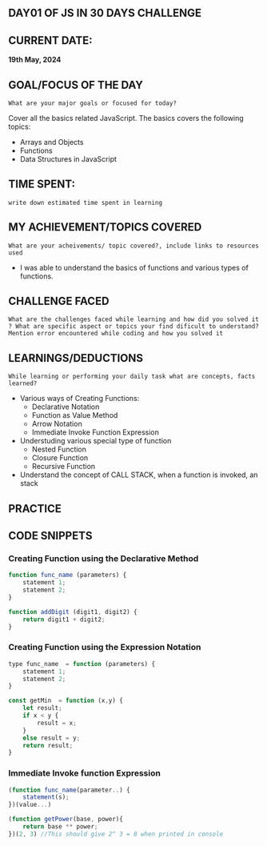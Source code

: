 ## DAY01 OF JS IN 30 DAYS CHALLENGE

## CURRENT DATE: 
**19th May, 2024**

## GOAL/FOCUS OF THE DAY
`What are your major goals or focused for today?`

Cover all the basics related JavaScript. The basics covers the following topics:
* Arrays and Objects
* Functions  
* Data Structures in JavaScript

## TIME SPENT:
`write down estimated time spent in learning`

## MY ACHIEVEMENT/TOPICS COVERED
`What are your acheivements/ topic covered?, include links to resources used`
* I was able to understand the basics of functions and various types of functions.


## CHALLENGE FACED
```What are the challenges faced while learning and how did you solved it ? What are specific aspect or topics your find dificult to understand?Mention error encountered while coding and how you solved it```




## LEARNINGS/DEDUCTIONS
`While learning or performing your daily task what are concepts, facts learned?`

* Various ways of Creating Functions:
  * Declarative Notation
  * Function as Value Method
  * Arrow Notation 
  * Immediate Invoke Function Expression
* Understuding various special type of function
  * Nested Function
  * Closure Function
  * Recursive Function
* Understand the concept of CALL STACK, when a function is invoked, an stack 



## PRACTICE





## CODE SNIPPETS
### Creating Function using the Declarative Method
```JavaScript
function func_name (parameters) {
    statement 1;
    statement 2;
}
```
```JavaScript
function addDigit (digit1, digit2) {
    return digit1 + digit2;
}
```
### Creating Function using the Expression Notation
```JavaScript
type func_name  = function (parameters) {
    statement 1;
    statement 2;
}
```
```JavaScript
const getMin  = function (x,y) {
    let result;
    if x < y {
        result = x;
    }
    else result = y;
    return result;
}
```
### Immediate Invoke function Expression
```javaScript
(function func_name(parameter..) {
    statement(s);
})(value...)
```
```javaScript
(function getPower(base, power){
    return base ** power;
})(2, 3) //This should give 2^ 3 = 8 when printed in console
```

